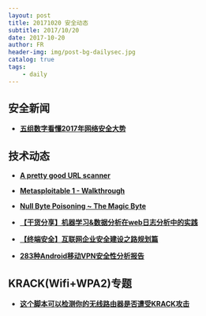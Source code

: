 ```yaml
---
layout: post
title: 20171020 安全动态
subtitle: 2017/10/20
date: 2017-10-20
author: FR
header-img: img/post-bg-dailysec.jpg
catalog: true
tags:
    - daily
---
```

## 安全新闻
- **[五组数字看懂2017年网络安全大势](https://www.csoonline.com/article/3153707/security/top-5-cybersecurity-facts-figures-and-statistics-for-2017.html)**

## 技术动态
- **[A pretty good URL scanner](https://urlscan.io/)**

- **[Metasploitable 1 - Walkthrough](https://0x00sec.org/t/metasploitable-1-walkthrough/3964)**

- **[Null Byte Poisoning ~ The Magic Byte](https://0x00sec.org/t/null-byte-poisoning-the-magic-byte/3874)**

- **[【干货分享】机器学习&数据分析在web日志分析中的实践](http://blog.nsfocus.net/ml-data-web-logs-analysis/)**

- **[【终端安全】互联网企业安全建设之路规划篇](https://xianzhi.aliyun.com/forum/read/2233.html)**

- **[283种Android移动VPN安全性分析报告](https://research.csiro.au/ng/wp-content/uploads/sites/106/2016/08/paper-1.pdf)**

## KRACK(Wifi+WPA2)专题
- **[这个脚本可以检测你的无线路由器是否遭受KRACK攻击 ](https://github.com/vanhoefm/krackattacks-test-ap-ft)**
